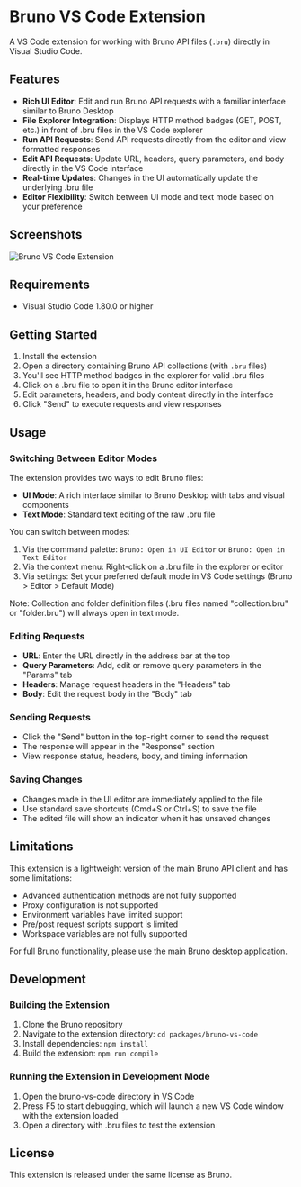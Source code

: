 # Bruno VS Code Extension

A VS Code extension for working with Bruno API files (`.bru`) directly in Visual Studio Code.

## Features

- **Rich UI Editor**: Edit and run Bruno API requests with a familiar interface similar to Bruno Desktop
- **File Explorer Integration**: Displays HTTP method badges (GET, POST, etc.) in front of .bru files in the VS Code explorer
- **Run API Requests**: Send API requests directly from the editor and view formatted responses
- **Edit API Requests**: Update URL, headers, query parameters, and body directly in the VS Code interface
- **Real-time Updates**: Changes in the UI automatically update the underlying .bru file
- **Editor Flexibility**: Switch between UI mode and text mode based on your preference

## Screenshots

![Bruno VS Code Extension](https://raw.githubusercontent.com/usebruno/bruno/main/packages/bruno-vs-code/docs/screenshot.png)

## Requirements

- Visual Studio Code 1.80.0 or higher

## Getting Started

1. Install the extension
2. Open a directory containing Bruno API collections (with `.bru` files)
3. You'll see HTTP method badges in the explorer for valid .bru files
4. Click on a .bru file to open it in the Bruno editor interface
5. Edit parameters, headers, and body content directly in the interface
6. Click "Send" to execute requests and view responses

## Usage

### Switching Between Editor Modes

The extension provides two ways to edit Bruno files:

- **UI Mode**: A rich interface similar to Bruno Desktop with tabs and visual components
- **Text Mode**: Standard text editing of the raw .bru file

You can switch between modes:

1. Via the command palette: `Bruno: Open in UI Editor` or `Bruno: Open in Text Editor`
2. Via the context menu: Right-click on a .bru file in the explorer or editor
3. Via settings: Set your preferred default mode in VS Code settings (Bruno > Editor > Default Mode)

Note: Collection and folder definition files (.bru files named "collection.bru" or "folder.bru") will always open in text mode.

### Editing Requests

- **URL**: Enter the URL directly in the address bar at the top
- **Query Parameters**: Add, edit or remove query parameters in the "Params" tab
- **Headers**: Manage request headers in the "Headers" tab
- **Body**: Edit the request body in the "Body" tab

### Sending Requests

- Click the "Send" button in the top-right corner to send the request
- The response will appear in the "Response" section
- View response status, headers, body, and timing information

### Saving Changes

- Changes made in the UI editor are immediately applied to the file
- Use standard save shortcuts (Cmd+S or Ctrl+S) to save the file
- The edited file will show an indicator when it has unsaved changes

## Limitations

This extension is a lightweight version of the main Bruno API client and has some limitations:

- Advanced authentication methods are not fully supported
- Proxy configuration is not supported
- Environment variables have limited support
- Pre/post request scripts support is limited
- Workspace variables are not fully supported

For full Bruno functionality, please use the main Bruno desktop application.

## Development

### Building the Extension

1. Clone the Bruno repository
2. Navigate to the extension directory: `cd packages/bruno-vs-code`
3. Install dependencies: `npm install`
4. Build the extension: `npm run compile`

### Running the Extension in Development Mode

1. Open the bruno-vs-code directory in VS Code
2. Press F5 to start debugging, which will launch a new VS Code window with the extension loaded
3. Open a directory with .bru files to test the extension

## License

This extension is released under the same license as Bruno. 